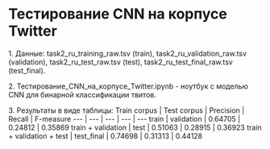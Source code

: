 # Тестирование CNN на корпусе Twitter

1\. Данные: task2_ru_training_raw.tsv (train), task2_ru_validation_raw.tsv (validation), task2_ru_test_raw.tsv (test), task2_ru_test_final_raw.tsv (test_final).

2\. Тестирование_CNN_на_корпусе_Twitter.ipynb - ноутбук с моделью CNN для бинарной классификации твитов.

3\. Результаты в виде таблицы:
Train corpus | Test corpus | Precision | Recall | F-measure
--- | --- | --- | --- | ---
train | validation | 0.64705 | 0.24812 | 0.35869
train + validation | test | 0.51063 | 0.28915 | 0.36923
train + validation + test | test_final | 0.74698 | 0.31313 | 0.44128
